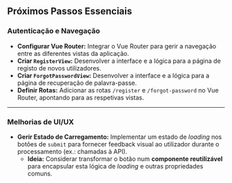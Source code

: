 ## Próximos Passos Essenciais

### Autenticação e Navegação
* **Configurar Vue Router:** Integrar o Vue Router para gerir a navegação entre as diferentes vistas da aplicação.
* **Criar `RegisterView`:** Desenvolver a interface e a lógica para a página de registo de novos utilizadores.
* **Criar `ForgotPasswordView`:** Desenvolver a interface e a lógica para a página de recuperação de palavra-passe.
* **Definir Rotas:** Adicionar as rotas `/register` e `/forgot-password` no Vue Router, apontando para as respetivas vistas.

---

### Melhorias de UI/UX
* **Gerir Estado de Carregamento:** Implementar um estado de *loading* nos botões de `submit` para fornecer feedback visual ao utilizador durante o processamento (ex.: chamadas à API).
    * **Ideia:** Considerar transformar o botão num **componente reutilizável** para encapsular esta lógica de *loading* e outras propriedades comuns.